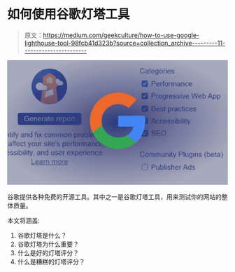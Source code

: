 # 如何使用谷歌灯塔工具

> 原文：<https://medium.com/geekculture/how-to-use-google-lighthouse-tool-98fcb41d323b?source=collection_archive---------11----------------------->

![](img/f5f60c6eaad17547f3052a4f41c1d748.png)

谷歌提供各种免费的开源工具。其中之一是谷歌灯塔工具，用来测试你的网站的整体质量。

本文将涵盖:

1.  谷歌灯塔是什么？
2.  谷歌灯塔为什么重要？
3.  什么是好的灯塔评分？
4.  什么是糟糕的灯塔评分？